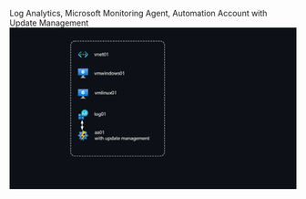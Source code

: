 Log Analytics, Microsoft Monitoring Agent, Automation Account with Update Management
<img src="./AA.png"/>
